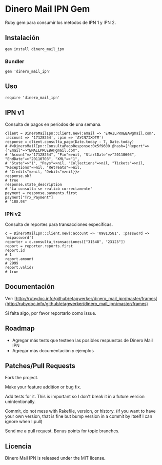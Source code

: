 # Dinero Mail IPN Gem

Ruby gem para consumir los métodos de IPN 1 y IPN 2.

## Instalación

    gem install dinero_mail_ipn

### Bundler

    gem 'dinero_mail_ipn'

## Uso

    require 'dinero_mail_ipn'

## IPN v1

Consulta de pagos en períodos de una semana. 

    client = DineroMailIpn::Client.new(:email => 'EMAILPRUEBA@gmail.com', :account => '17128254', :pin => 'AYCN7IXDTM')
    response = client.consulta_pago(Date.today - 7, Date.today)
    # #<DineroMailIpn::ConsultaPagoResponse:0x5f9600 @hash={"Report"=>{"Email"=>"EMAILPRUEBA@gmail.com",
    # "Acount"=>"17128254", "Pin"=>nil, "StartDate"=>"20110603", "EndDate"=>"20110703", "XML"=>"1", 
    # "State"=>"1", "Pays"=>nil, "Collections"=>nil, "Tickets"=>nil, "Receptions"=>nil, "Retreats"=>nil,
    # "Credits"=>nil, "Debits"=>nil}}>
    response.ok? 
    # true
    response.state_description
    # "La consulta se realizó correctamente"
    payment = response.payments.first
    payment["Trx_Payment"]
    # "108.98"

### IPN v2

Consulta de reportes para transacciones específicas.

    c = DineroMailIpn::Client.new(:account => '09813581', :password => 'mipassword')
    reporter = c.consulta_transacciones(["31548", "23123"])
    report = reporter.reports.first
    report.id
    # 1
    report.amount
    # 2999
    report.valid?
    # true

## Documentación

Ver: [http://rubydoc.info/github/etagwerker/dinero_mail_ipn/master/frames](http://rubydoc.info/github/etagwerker/dinero_mail_ipn/master/frames)

Si falta algo, por favor reportarlo como issue.

## Roadmap

* Agregar más tests que testeen las posibles respuestas de Dinero Mail IPN
* Agregar más documentación y ejemplos

## Patches/Pull Requests

Fork the project.

Make your feature addition or bug fix.

Add tests for it. This is important so I don't break it in a future version unintentionally.

Commit, do not mess with Rakefile, version, or history. (if you want to have your own version, that is fine but bump version in a commit by itself I can ignore when I pull)

Send me a pull request. Bonus points for topic branches.

## Licencia

Dinero Mail IPN is released under the MIT license.

